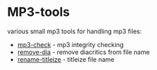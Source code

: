 # MP3-tools
various small mp3 tools for handling mp3 files:

* [mp3-check](https://github.com/blue-sky-r/mp3-tools/tree/master/mp3-check "mp3-check page") - mp3 integrity checking
* [remove-dia](https://github.com/blue-sky-r/mp3-tools/tree/master/rename "remove-dia page") - remove diacritics from file name
* [rename-titleize](https://github.com/blue-sky-r/mp3-tools/tree/master/rename "remname-titleize page") - titleize file name



